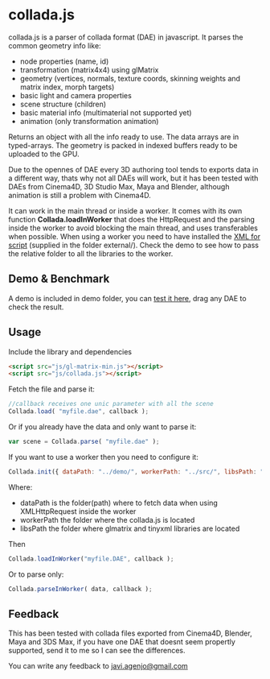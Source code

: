 collada.js
==================

collada.js is a parser of collada format (DAE) in javascript. It parses the common geometry info like:

 * node properties (name, id)
 * transformation (matrix4x4) using glMatrix
 * geometry (vertices, normals, texture coords, skinning weights and matrix index, morph targets)
 * basic light and camera properties
 * scene structure (children)
 * basic material info (multimaterial not supported yet)
 * animation (only transformation animation)

Returns an object with all the info ready to use. The data arrays are in typed-arrays. The geometry is packed in indexed buffers ready to be uploaded to the GPU.

Due to the opennes of DAE every 3D authoring tool tends to exports data in a different way, thats why not all DAEs will work, but it has been tested with DAEs from Cinema4D, 3D Studio Max, Maya and Blender, although animation is still a problem with Cinema4D.

It can work in the main thread or inside a worker.
It comes with its own function **Collada.loadInWorker** that does the HttpRequest and the parsing inside the worker to avoid blocking the main thread, and uses transferables when possible.
When using a worker you need to have installed the [XML for script](http://xmljs.sourceforge.net/) (supplied in the folder external/). Check the demo to see how to pass the relative folder to all the libraries to the worker.

Demo & Benchmark
-----------------
A demo is included in demo folder, you can [test it here](http://tamats.com/projects/collada/demo), drag any DAE to check the result.

Usage
-----

Include the library and dependencies
```html
<script src="js/gl-matrix-min.js"></script>
<script src="js/collada.js"></script>
```

Fetch the file and parse it:
```js
//callback receives one unic parameter with all the scene
Collada.load( "myfile.dae", callback ); 
```

Or if you already have the data and only want to parse it:
```js
var scene = Collada.parse( "myfile.dae" );
```


If you want to use a worker then you need to configure it:
```js
Collada.init({ dataPath: "../demo/", workerPath: "../src/", libsPath: "../external/" });
```

Where:
 * dataPath is the folder(path) where to fetch data when using XMLHttpRequest inside the worker
 * workerPath the folder where the collada.js is located
 * libsPath the folder where glmatrix and tinyxml libraries are located

Then
```js
Collada.loadInWorker("myfile.DAE", callback );
```

Or to parse only:
```js
Collada.parseInWorker( data, callback );
```


Feedback
--------

This has been tested with collada files exported from Cinema4D, Blender, Maya and 3DS Max, if you have one DAE that doesnt seem propertly supported, send it to me so I can see the differences.

You can write any feedback to javi.agenjo@gmail.com
